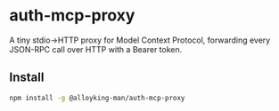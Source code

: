# auth-mcp-proxy

A tiny stdio→HTTP proxy for Model Context Protocol, forwarding every JSON-RPC call over HTTP with a Bearer token.

## Install

```bash
npm install -g @alloyking-man/auth-mcp-proxy
